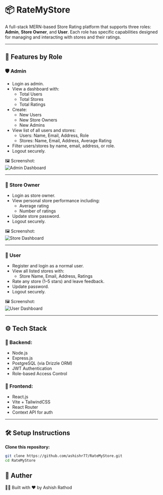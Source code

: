 # 📦 RateMyStore

A full-stack MERN-based Store Rating platform that supports three roles: **Admin**, **Store Owner**, and **User**. Each role has specific capabilities designed for managing and interacting with stores and their ratings.

---

## 🚀 Features by Role

### 🛡️ Admin
- Login as admin.
- View a dashboard with:
  - Total Users
  - Total Stores
  - Total Ratings
- Create:
  - New Users
  - New Store Owners
  - New Admins
- View list of all users and stores:
  - Users: Name, Email, Address, Role
  - Stores: Name, Email, Address, Average Rating
- Filter users/stores by name, email, address, or role.
- Logout securely.

🖼️ Screenshot:  
![Admin Dashboard](https://i.ibb.co/LDfB1GD1/image.png)

---

### 🏪 Store Owner
- Login as store owner.
- View personal store performance including:
  - Average rating
  - Number of ratings
- Update store password.
- Logout securely.

🖼️ Screenshot:  
![Store Dashboard](https://i.ibb.co/YFcJxDGd/Store.png)

---

### 👤 User
- Register and login as a normal user.
- View all listed stores with:
  - Store Name, Email, Address, Ratings
- Rate any store (1–5 stars) and leave feedback.
- Update password.
- Logout securely.

🖼️ Screenshot:  
![User Dashboard](https://i.ibb.co/kVsnw8X4/User.png)

---

## ⚙️ Tech Stack

### 🔧 Backend:
- Node.js
- Express.js
- PostgreSQL (via Drizzle ORM)
- JWT Authentication
- Role-based Access Control

### 🎨 Frontend:
- React.js
- Vite + TailwindCSS
- React Router
- Context API for auth

---

## 🛠️ Setup Instructions

 **Clone this repository:**
   ```bash
   git clone https://github.com/ashishr77/RateMyStore.git
   cd RateMyStore
  ```
## 🧠 Auther
👨‍💻 Built with ❤️ by Ashish Rathod

